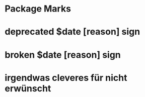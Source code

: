 Package Marks
=============

# deprecated $date [reason] sign
# broken $date [reason] sign
# irgendwas cleveres für nicht erwünscht

